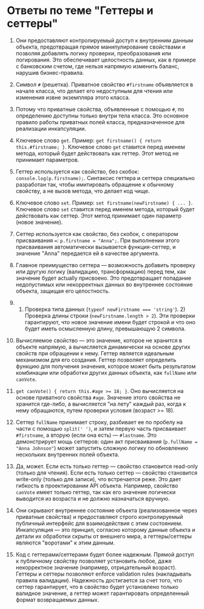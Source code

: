 # Ответы по теме "Геттеры и сеттеры"

1. Они предоставляют контролируемый доступ к внутренним данным объекта, предотвращая прямое манипулирование свойствами и позволяя добавлять логику проверки, преобразования или логирования.
   Это обеспечивает целостность данных, как в примере с банковским счетом, где нельзя напрямую изменить баланс, нарушив бизнес-правила.

2. Символ `#` (решетка).
   Приватное свойство `#firstname` объявляется в начале класса, что делает его недоступным для чтения или изменения извне экземпляра этого класса.

3. Потому что приватные свойства, объявленные с помощью `#`, по определению доступны только внутри тела класса.
   Это основное правило работы приватных полей класса, предназначенное для реализации инкапсуляции.

4. Ключевое слово `get`. Пример: `get firstname() { return this.#firstname; }`.
   Ключевое слово `get` ставится перед именем метода, который будет действовать как геттер. Этот метод не принимает параметров.

5. Геттер используется как свойство, без скобок: `console.log(p.firstname);`.
   Синтаксис геттера и сеттера специально разработан так, чтобы имитировать обращение к обычному свойству, а не вызов метода, что делает код чище.

6. Ключевое слово `set`. Пример: `set firstname(newFirstname) { ... }`.
   Ключевое слово `set` ставится перед именем метода, который будет действовать как сеттер. Этот метод принимает один параметр (новое значение).

7. Сеттер используется как свойство, без скобок, с оператором присваивания `=`: `p.firstname = "Anna";`.
   При выполнении этого присваивания автоматически вызывается функция-сеттер, и значение "Anna" передается ей в качестве аргумента.

8. Главное преимущество сеттера — возможность добавить проверку или другую логику (валидацию, трансформацию) перед тем, как значение будет actually присвоено.
   Это предотвращает попадание недопустимых или некорректных данных во внутреннее состояние объекта, защищая его целостность.

9. 1) Проверка типа данных (`typeof newFirstname === 'string'`). 2) Проверка длины строки (`newFirstname.length > 2`).
      Эти проверки гарантируют, что новое значение имени будет строкой и что оно будет иметь осмысленную длину, превышающую 2 символа.

10. Вычисляемое свойство — это значение, которое не хранится в объекте напрямую, а вычисляется динамически на основе других свойств при обращении к нему. Геттер является идеальным механизмом для его создания.
    Геттер позволяет определить функцию для получения значения, которое может быть результатом комбинации или обработки других данных объекта, как `fullName` или `canVote`.

11. `get canVote() { return this.#age >= 18; }`. Оно вычисляется на основе приватного свойства `#age`.
    Значение этого свойства не хранится где-либо, а вычисляется "на лету" каждый раз, когда к нему обращаются, путем проверки условия (возраст >= 18).

12. Сеттер `fullName` принимает строку, разбивает ее по пробелу на части с помощью `split(' ')`, и затем первую часть присваивает `#firstname`, а вторую (если она есть) — `#lastname`.
    Это демонстрирует мощь сеттеров: один акт присваивания (`p.fullName = "Anna Johnson"`) может запустить сложную логику по обновлению нескольких внутренних полей объекта.

13. Да, может. Если есть только геттер — свойство становится read-only (только для чтения). Если есть только сеттер — свойство становится write-only (только для записи), что встречается реже.
    Это дает гибкость в проектировании API объекта. Например, свойство `canVote` имеет только геттер, так как его значение логически выводится из возраста и не должно назначаться вручную.

14. Они скрывают внутреннее состояние объекта (реализованное через приватные свойства) и предоставляют строго контролируемый публичный интерфейс для взаимодействия с этим состоянием.
    Инкапсуляция — это принцип, согласно которому данные объекта и детали их обработки скрыты от внешнего мира, а геттеры/сеттеры являются "воротами" к этим данным.

15. Код с геттерами/сеттерами будет более надежным. Прямой доступ к публичному свойству позволяет установить любое, даже некорректное значение (например, отрицательный возраст). Геттеры и сеттеры позволяют enforce validation rules (накладывать правила валидации).
    Надежность достигается за счет того, что сеттер гарантирует, что в свойство будет установлено только валидное значение, а геттер может гарантировать определенный формат возвращаемых данных.
